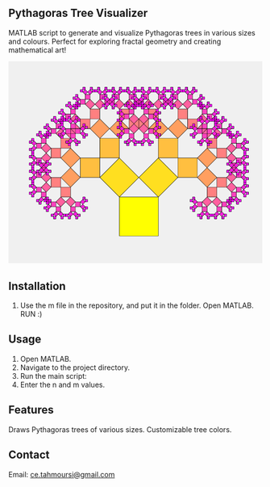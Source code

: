 ## Pythagoras Tree Visualizer
MATLAB script to generate and visualize Pythagoras trees in various sizes and colours. Perfect for exploring fractal geometry and creating mathematical art!


![Pythagoras Tree Example](https://github.com/TahmouresAmirt/PythagorasTreeDrawer/blob/main/2024-07-07%20at%2018-30-58.png)


## Installation

1. Use the m file in the repository, and put it in the folder. Open MATLAB. RUN :) 
    

## Usage

1. Open MATLAB.
2. Navigate to the project directory.
3. Run the main script:
4. Enter the n and m values.

## Features
Draws Pythagoras trees of various sizes.
Customizable tree colors.

## Contact
Email: ce.tahmoursi@gmail.com
